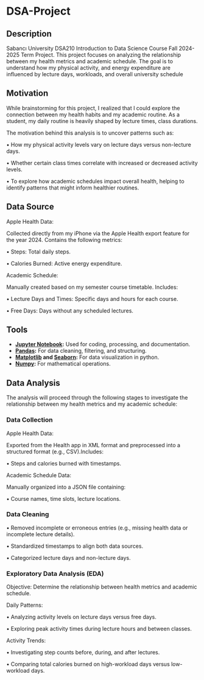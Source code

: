 # DSA-Project
## Description
Sabancı University DSA210 Introduction to Data Science Course Fall 2024-2025 Term Project.
This project focuses on analyzing the relationship between my health metrics and academic schedule. The goal is to understand how my physical activity, and energy expenditure are influenced by lecture days, workloads, and overall university schedule
## Motivation
While brainstorming for this project, I realized that I could explore the connection between my health habits and my academic routine. As a student, my daily routine is heavily shaped by lecture times, class durations.

The motivation behind this analysis is to uncover patterns such as:
	
 •	How my physical activity levels vary on lecture days versus non-lecture days.
	
 •	Whether certain class times correlate with increased or decreased activity levels.
 
 • 	To explore how academic schedules impact overall health, helping to identify patterns that might inform healthier routines.
## Data Source
Apple Health Data:

Collected directly from my iPhone via the Apple Health export feature for the year 2024.
Contains the following metrics:
	
 •	Steps: Total daily steps.

 •	Calories Burned: Active energy expenditure.

Academic Schedule:

Manually created based on my semester course timetable.
Includes:
	
 •	Lecture Days and Times: Specific days and hours for each course.
	
 •	Free Days: Days without any scheduled lectures.
 ## Tools
 - **[Jupyter Notebook](https://jupyter.org/):** Used for coding, processing, and documentation.
 - **[Pandas](https://pandas.pydata.org/):** For data cleaning, filtering, and structuring.
 - **[Matplotlib](https://matplotlib.org/) and [Seaborn](https://seaborn.pydata.org/):** For data visualization in python.
 - **[Numpy](https://numpy.org/):** For mathematical operations.
## Data Analysis
The analysis will proceed through the following stages to investigate the relationship between my health metrics and my academic schedule:
### Data Collection
Apple Health Data:

Exported from the Health app in XML format and preprocessed into a structured format (e.g., CSV).Includes:
	
 •	Steps and calories burned with timestamps.

Academic Schedule Data:

Manually organized into a JSON file containing:
	
 •	Course names, time slots, lecture locations.
 ### Data Cleaning

•	Removed incomplete or erroneous entries (e.g., missing health data or incomplete lecture details).

•	Standardized timestamps to align both data sources.

•	Categorized lecture days and non-lecture days.
### Exploratory Data Analysis (EDA)

Objective:
Determine the relationship between health metrics and academic schedule.

Daily Patterns:

•	Analyzing activity levels on lecture days versus free days.

•	Exploring peak activity times during lecture hours and between classes.

Activity Trends:

•	Investigating step counts before, during, and after lectures.

•	Comparing total calories burned on high-workload days versus low-workload days.
